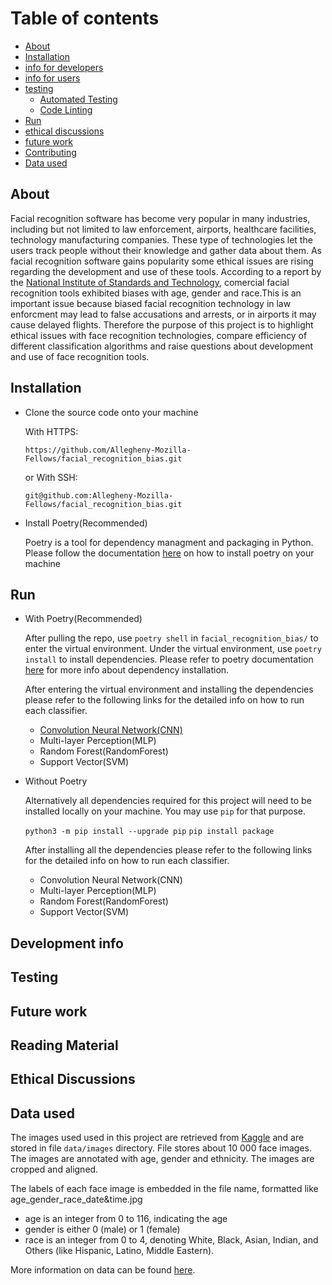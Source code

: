 # Table of contents

* [About](#about)
* [Installation](#installation)
* [info for developers](#info-for-developers)
* [info for users](#info-for-users)
* [testing](#testing)
  + [Automated Testing](#automated-testing)
  + [Code Linting](#code-linting)
* [Run](#run)
* [ethical discussions](#ethical-discussions)
* [future work](#future-work)
* [Contributing](#contributing)
* [Data used](#data-used)

## About

Facial recognition software has become very popular in many industries, including but not limited to law enforcement, airports, healthcare facilities, technology manufacturing companies. These type of technologies let the users track people without their knowledge and gather data about them. As facial recognition software gains popularity some ethical issues are rising regarding the development and use of these tools. According to a report by the [National Institute of Standards and Technology](https://www.nist.gov/news-events/news/2019/12/nist-study-evaluates-effects-race-age-sex-face-recognition-software), comercial facial recognition tools exhibited biases with age, gender and race.This is an important issue because biased facial recognition technology in law enforcment may lead to false accusations and arrests, or in airports it may cause delayed flights.
Therefore the purpose of this project is to highlight ethical issues with face recognition technologies, compare efficiency of different classification algorithms and raise questions about development and use of face recognition tools.

## Installation

- Clone the source code onto your machine

    With HTTPS:

    `https://github.com/Allegheny-Mozilla-Fellows/facial_recognition_bias.git`

    or With SSH:

    `git@github.com:Allegheny-Mozilla-Fellows/facial_recognition_bias.git`

- Install Poetry(Recommended)

    Poetry is a tool for dependency managment and packaging in Python. Please follow the documentation [here](https://python-poetry.org/docs/#installation) on how to install poetry on your machine

## Run

- With Poetry(Recommended)

    After pulling the repo, use `poetry shell` in `facial_recognition_bias/` to enter the virtual environment. Under the virtual environment, use `poetry install` to install dependencies. Please refer to poetry documentation [here](https://python-poetry.org/docs/basic-usage/#installing-dependencies) for more info about dependency installation.

    After entering the virtual environment and installing the dependencies please refer to the following links for the detailed info on how to run each classifier.

    - [Convolution Neural Network(CNN)](src/CNN/README.md)
    - Multi-layer Perception(MLP)
    - Random Forest(RandomForest)
    - Support Vector(SVM)

- Without Poetry

    Alternatively all dependencies required for this project will need to be installed
    locally on your machine. You may use `pip` for that purpose.

    `python3 -m pip install --upgrade pip`
    `pip install package`

    After installing all the dependencies please refer to the following links for the detailed info on how to run each classifier.

    - Convolution Neural Network(CNN)
    - Multi-layer Perception(MLP)
    - Random Forest(RandomForest)
    - Support Vector(SVM)

## Development info

## Testing

## Future work

## Reading Material

## Ethical Discussions

## Data used

The images used used in this project are retrieved from [Kaggle](https://www.kaggle.com/) and are stored in file `data/images` directory. File stores about 10 000 face images. The images are annotated with age, gender and ethnicity. The images are cropped and aligned.

The labels of each face image is embedded in the file name, formatted like
age_gender_race_date&time.jpg

- age is an integer from 0 to 116, indicating the age
- gender is either 0 (male) or 1 (female)
- race is an integer from 0 to 4, denoting White, Black, Asian, Indian, and Others (like Hispanic, Latino, Middle Eastern).

More information on data can be found [here](https://susanqq.github.io/UTKFace/).